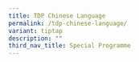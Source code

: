 ```yaml
---
title: TDP Chinese Language
permalink: /tdp-chinese-language/
variant: tiptap
description: ""
third_nav_title: Special Programme
---
```

